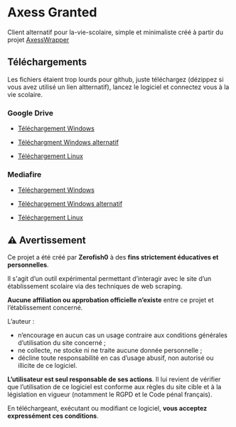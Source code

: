 # Axess Granted
Client alternatif pour la-vie-scolaire, simple et minimaliste créé à partir du projet [AxessWrapper](https://github.com/zerofish0/axesswrapper)
## Téléchargements
Les fichiers étaient trop lourds pour github, juste téléchargez (dézippez si vous avez utilisé un lien altternatif), lancez le logiciel et connectez vous à la vie scolaire.

### Google Drive
- [Téléchargement Windows](https://www.mediafire.com/file/e0neigi08n6ktaf/executable-windows_v1-0.exe/file)
- [Téléchargment Windows alternatif](https://drive.google.com/file/d/1swS0nm-2XuIb_bKCMDutFvKRiXUoL09_/view?usp=drive_link)

- [Téléchargement Linux](https://www.mediafire.com/file/6dqz6ngzjyfz7q8/executable-linux_v1-0/file)

### Mediafire
- [Téléchargement Windows](https://www.mediafire.com/file/e0neigi08n6ktaf/axess_granted-win-v1_0.exe/file)
- [Téléchargement Windows alternatif](https://www.mediafire.com/file/uo6xaq87gb1vl8l/axess_granted-win-v1_0.zip/file)

- [Téléchargement Linux](https://www.mediafire.com/file/6dqz6ngzjyfz7q8/axess_granted-linux-v1_0/file)

## ⚠️ Avertissement

Ce projet a été créé par **Zerofish0** à des **fins strictement éducatives et personnelles**.

Il s'agit d’un outil expérimental permettant d’interagir avec le site d’un établissement scolaire via des techniques de web scraping.

**Aucune affiliation ou approbation officielle n’existe** entre ce projet et l’établissement concerné.

L’auteur :
- n’encourage en aucun cas un usage contraire aux conditions générales d’utilisation du site concerné ;
- ne collecte, ne stocke ni ne traite aucune donnée personnelle ;
- décline toute responsabilité en cas d’usage abusif, non autorisé ou illicite de ce logiciel.

**L’utilisateur est seul responsable de ses actions**. Il lui revient de vérifier que l’utilisation de ce logiciel est conforme aux règles du site cible et à la législation en vigueur (notamment le RGPD et le Code pénal français).

En téléchargeant, exécutant ou modifiant ce logiciel, **vous acceptez expressément ces conditions**.

